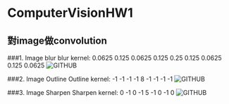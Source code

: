 # ComputerVisionHW1
## 對image做convolution
###1. Image blur
blur kernel:
0.0625 0.125 0.0625
0.125 0.25 0.125
0.0625 0.125 0.0625
![GITHUB](https://github.com/debbychen1997/ComputerVisionHW1/tree/main/image/blur.png)

###2. Image Outline
Outline kernel:
-1 -1 -1 
-1 8 -1
-1 -1 -1
![GITHUB](https://github.com/debbychen1997/ComputerVisionHW1/tree/main/image/outline.png)

###3. Image Sharpen
Sharpen kernel:
0 -1 0
-1 5 -1
0 -1 0
![GITHUB](https://github.com/debbychen1997/ComputerVisionHW1/tree/main/image/Sharpen.png)

